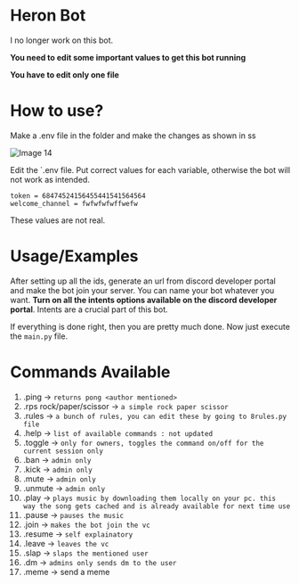 
# Heron Bot

I no longer work on this bot.

**You need to edit some important values to get this bot running**

**You have to edit only one file**


# How to use?
Make a .env file in the folder and make the changes as shown in ss

![Image 14](https://user-images.githubusercontent.com/85755985/162561938-71a9ac74-48cc-49d9-979c-f8957e8b2aac.png)

Edit the `.env file. Put correct values for each variable, otherwise the bot will not work as intended.

```env
token = 68474524156455441541564564
welcome_channel = fwfwfwfwffwefw

```

These values are not real.

# Usage/Examples
After setting up all the ids, generate an url from discord developer portal and make the bot join your server. You can name your bot whatever you want. 
**Turn on all the intents options available on the discord developer portal**. Intents are a crucial part of this bot.

If everything is done right, then you are pretty much done. Now just execute the `main.py` file.


# Commands Available

1) .ping -> `returns pong <author mentioned>`
2) .rps rock/paper/scissor -> `a simple rock paper scissor`
3) .rules -> `a bunch of rules, you can edit these by going to 8rules.py file`
4) .help -> `list of available commands : not updated`
5) .toggle -> `only for owners, toggles the command on/off for the current session only`
6) .ban -> `admin only`
7) .kick -> `admin only`
8) .mute -> `admin only`
9) .unmute -> `admin only`
10) .play <music name> -> `plays music by downloading them locally on your pc. this way the song gets cached and is already available for next time use`
11) .pause -> `pauses the music`
12) .join -> `makes the bot join the vc`
13) .resume -> `self explainatory`
14) .leave -> `leaves the vc`
15) .slap <user> -> `slaps the mentioned user`
16) .dm <user> <message> -> `admins only sends dm to the user`
17) .meme -> send a meme
